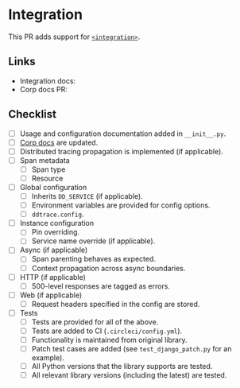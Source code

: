 # Integration
This PR adds support for [`<integration>`](<!--link to relevant integration docs-->).

## Links
<!-- Add any helpful links here for your and the reviewer's benefit -->

- Integration docs: <!-- add link here -->
- Corp docs PR: <!-- add link here -->

## Checklist
- [ ] Usage and configuration documentation added in `__init__.py`.
- [ ] [Corp docs](https://github.com/Datadog/documentation) are updated.
- [ ] Distributed tracing propagation is implemented (if applicable).
- [ ] Span metadata
  - [ ] Span type
  - [ ] Resource
- [ ] Global configuration
  - [ ] Inherits `DD_SERVICE` (if applicable).
  - [ ] Environment variables are provided for config options.
  - [ ] `ddtrace.config`.
- [ ] Instance configuration
  - [ ] Pin overriding.
  - [ ] Service name override (if applicable).
- [ ] Async (if applicable)
  - [ ] Span parenting behaves as expected.
  - [ ] Context propagation across async boundaries.
- [ ] HTTP (if applicable)
  - [ ] 500-level responses are tagged as errors.
- [ ] Web (if applicable)
  - [ ] Request headers specified in the config are stored.
- [ ] Tests
  - [ ] Tests are provided for all of the above.
  - [ ] Tests are added to CI (`.circleci/config.yml`).
  - [ ] Functionality is maintained from original library.
  - [ ] Patch test cases are added (see `test_django_patch.py` for an example).
  - [ ] All Python versions that the library supports are tested.
  - [ ] All relevant library versions (including the latest) are tested.
